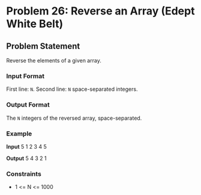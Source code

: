 # Problem 26: Reverse an Array (Edept White Belt)

## Problem Statement
Reverse the elements of a given array.

### Input Format
First line: `N`. Second line: `N` space-separated integers.

### Output Format
The `N` integers of the reversed array, space-separated.

### Example

**Input**
5
1 2 3 4 5

**Output**
5 4 3 2 1


### Constraints
- 1 <= N <= 1000
